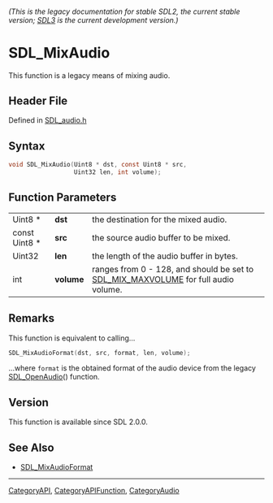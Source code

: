 ###### (This is the legacy documentation for stable SDL2, the current stable version; [SDL3](https://wiki.libsdl.org/SDL3/) is the current development version.)
# SDL_MixAudio

This function is a legacy means of mixing audio.

## Header File

Defined in [SDL_audio.h](https://github.com/libsdl-org/SDL/blob/SDL2/include/SDL_audio.h)

## Syntax

```c
void SDL_MixAudio(Uint8 * dst, const Uint8 * src,
                  Uint32 len, int volume);
```

## Function Parameters

|               |            |                                                                                                         |
| ------------- | ---------- | ------------------------------------------------------------------------------------------------------- |
| Uint8 *       | **dst**    | the destination for the mixed audio.                                                                    |
| const Uint8 * | **src**    | the source audio buffer to be mixed.                                                                    |
| Uint32        | **len**    | the length of the audio buffer in bytes.                                                                |
| int           | **volume** | ranges from 0 - 128, and should be set to [SDL_MIX_MAXVOLUME](SDL_MIX_MAXVOLUME) for full audio volume. |

## Remarks

This function is equivalent to calling...

```c
SDL_MixAudioFormat(dst, src, format, len, volume);
```

...where `format` is the obtained format of the audio device from the
legacy [SDL_OpenAudio](SDL_OpenAudio)() function.

## Version

This function is available since SDL 2.0.0.

## See Also

- [SDL_MixAudioFormat](SDL_MixAudioFormat)

----
[CategoryAPI](CategoryAPI), [CategoryAPIFunction](CategoryAPIFunction), [CategoryAudio](CategoryAudio)


